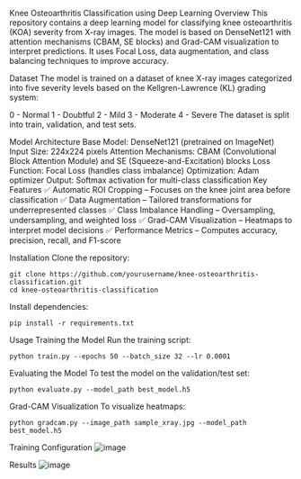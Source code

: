 Knee Osteoarthritis Classification using Deep Learning
Overview
This repository contains a deep learning model for classifying knee osteoarthritis (KOA) severity from X-ray images. The model is based on DenseNet121 with attention mechanisms (CBAM, SE blocks) and Grad-CAM visualization to interpret predictions. It uses Focal Loss, data augmentation, and class balancing techniques to improve accuracy.

Dataset
The model is trained on a dataset of knee X-ray images categorized into five severity levels based on the Kellgren-Lawrence (KL) grading system:

0 - Normal
1 - Doubtful
2 - Mild
3 - Moderate
4 - Severe
The dataset is split into train, validation, and test sets.

Model Architecture
Base Model: DenseNet121 (pretrained on ImageNet)
Input Size: 224x224 pixels
Attention Mechanisms: CBAM (Convolutional Block Attention Module) and SE (Squeeze-and-Excitation) blocks
Loss Function: Focal Loss (handles class imbalance)
Optimization: Adam optimizer
Output: Softmax activation for multi-class classification
Key Features
✅ Automatic ROI Cropping – Focuses on the knee joint area before classification
✅ Data Augmentation – Tailored transformations for underrepresented classes
✅ Class Imbalance Handling – Oversampling, undersampling, and weighted loss
✅ Grad-CAM Visualization – Heatmaps to interpret model decisions
✅ Performance Metrics – Computes accuracy, precision, recall, and F1-score

Installation
Clone the repository:
```
git clone https://github.com/yourusername/knee-osteoarthritis-classification.git
cd knee-osteoarthritis-classification
```

Install dependencies:
```
pip install -r requirements.txt
```

Usage
Training the Model
Run the training script:
```
python train.py --epochs 50 --batch_size 32 --lr 0.0001

```
Evaluating the Model
To test the model on the validation/test set:
```
python evaluate.py --model_path best_model.h5
```
Grad-CAM Visualization
To visualize heatmaps:
```
python gradcam.py --image_path sample_xray.jpg --model_path best_model.h5
```

Training Configuration
![image](https://github.com/user-attachments/assets/96f446dc-0624-4dce-84f7-5b6f12858a8f)

Results
![image](https://github.com/user-attachments/assets/8222fee3-0492-4f58-8d27-b823a3e8a2dc)


